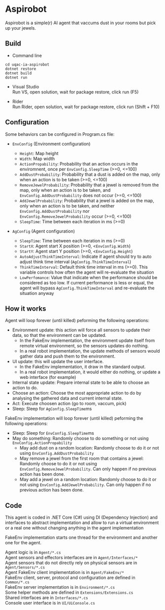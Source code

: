Aspirobot
=========
Aspirobot is a simple(r) AI agent that vaccums dust in your rooms but pick up your jewels.

Build
-----
- Command line  
```shell
cd uqac-ia-aspirobot
dotnet restore
dotnet build
dotnet run
```

- Visual Studio  
Run VS, open solution, wait for package restore, click run (F5)

- Rider  
Run Rider, open solution, wait for package restore, click run (Shift + F10)

Configuration
-------------
Some behaviors can be configured in Program.cs file:  
- `EnvConfig` (Environment configuration)
  - `Height`: Map height
  - `Width`: Map width
  - `ActionPropability`: Probability that an action occurs in the enviromnent, once per `EnvConfig.SleepTime` (>=0, <=100)
  - `AddDustProbability`: Probability that a dust is added on the map, only when an action is to be taken (>=0, <=100)
  - `RemoveJewelProbability`: Probability that a jewel is removed from the map, only when an action is to be taken,
  and `EnvConfig.AddDustProbability` does not occur (>=0, <=100)
  - `AddJewelProbability`: Probability that a jewel is added on the map, only when an action is to be taken,
  and neither `EnvConfig.AddDustProbability` nor `EnvConfig.RemoveJewelProbability` occur (>=0, <=100)
  - `SleepTime`: Time between each iteration in ms (>=0)
  
- `AgConfig` (Agent configuration)
  - `SleepTime`: Time between each iteration in ms (>=0)
  - `StartX`: Agent start X position (>=0, <`EnvConfig.Width`)
  - `StartY`: Agent start Y position (>=0, <`EnvConfig.Height`)
  - `AutoAdjustThinkTimeInterval`: Indicate if agent should try to auto adjust think time interval (`AgConfig.ThinkTimeInterval`)
  - `ThinkTimeInterval`: Default think time interval in ms (>=0). This variable controls how often the agent will re-evaluate the situation
  - `LowPerfomance`: Value that indicate when the performance should be considered as too low. If current performance is less or equal, the agent will bypass `AgConfig.ThinkTimeInterval` and re-evaluate the situation anyway
  
How it works
------------
Agent will loop forever (until killed) peforming the following operations:
- Environment update: this action will force all sensors to update their data, so that the environment can be updated.
  - In the FakeEnv implementation, the environment update itself from remote virtual environment, so the sensors updates do nothing.
  - In a real robot implementation, the update methods of sensors would gather data and push them to the environment.
- UI update: this will update the user interface.
  - In the FakeEnv implementation, it draw in the standard output.
  - In a real robot implementation, it would either do nothing, or update a web interface (for example)
- Internal state update: Prepare internal state to be able to choose an action to do.
- Choose an action: Choose the most appropriate action to do by analysing the gathered data and current internal state.
- Act: Execute choosen action (go to room, vaccum, pick)
- Sleep: Sleep for `AgConfig.SleepTime`ms

FakeEnv implementation will loop forever (until killed) peforming the following operations:
- Sleep: Sleep for `EnvConfig.SleepTime`ms
- May do something: Randomly choose to do something or not using `EnvConfig.ActionPropability`
    - May add dust on a random location: Randomly choose to do it or not using `EnvConfig.AddDustProbability`
    - May remove a jewel from the first room that contains a jewel: Randomly choose to do it or not using `EnvConfig.RemoveJewelProbability`.
    Can only happen if no previous action has been done.
    - May add a jewel on a random location: Randomly choose to do it or not using `EnvConfig.AddJewelProbability`.
    Can only happen if no previous action has been done.

Code
----
This agent is coded in .NET Core (C#) using DI (Dependency Injection) and interfaces to abstract implementation
and allow to run a virtual environment or a real one without changing anything in the agent implementation

FakeEnv implementation starts one thread for the environment and another one for the agent.

Agent logic is in `Agent/*.cs`  
Agent sensors and effectors interfaces are in `Agent/Interfaces/*`  
Agent sensors that do not directly rely on physical sensors are in `Agent/Sensors/*.cs`  
Agent FakeEnv client implementation is in `Agent/FakeEnv/*`  
FakeEnv client, server, protocol and configuration are defined in `Common/*.cs`  
FakeEnv server implementation is in `Environment/*.cs`  
Some helper methods are defined in `Extensions/Extensions.cs`  
Shared interfaces are in `Interfaces/*.cs`  
Console user interface is in `UI/UiConsole.cs`